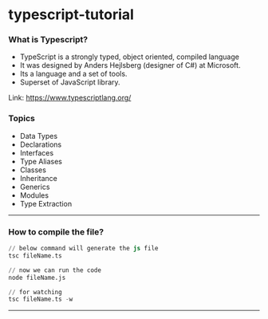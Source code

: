 # typescript-tutorial

### What is Typescript?

- TypeScript is a strongly typed, object oriented, compiled language
- It was designed by Anders Hejlsberg (designer of C#) at Microsoft.
- Its a language and a set of tools.
- Superset of JavaScript library.

Link: https://www.typescriptlang.org/

### Topics

- Data Types
- Declarations
- Interfaces
- Type Aliases
- Classes
- Inheritance
- Generics
- Modules
- Type Extraction

---

### How to compile the file?

```s
// below command will generate the js file
tsc fileName.ts

// now we can run the code
node fileName.js

// for watching
tsc fileName.ts -w
```

---
